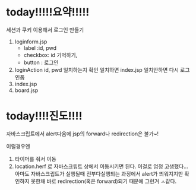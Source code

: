 # today!!!!!요약!!!!!
세션과 쿠키 이용해서 로그인 만들기
1. loginform.jsp
	 - label :id, pwd
	 - checkbox: id 기억하기, 
      - button : 로그인
2. loginAction
	id, pwd 일치하는지 확인 
	일치하면 index.jsp
	일치안하면 다시 로그인폼
3. index.jsp
4. board.jsp
# today!!!!진도!!!!

자바스크립트에서 alert다음에 jsp의 forward나 redirection은 불가~!

이럴경우엔 

1. 타이머를 줘서 이동
2. location.herf 로 자바스크립트 상에서 이동시키면 된다.
이걸로 엄청 고생했다... 
아마도 
자바스크립트가 실행될때 전부다실행되는 과정에서 alert가 띄워지지만 확인하지 못한채 바로 redirection(혹은 forward)되기 때문에 그런거 ㅅ같다.
<!--stackedit_data:
eyJoaXN0b3J5IjpbMTEwMTcxNzcyLC0zMzgwODA0MDZdfQ==
-->